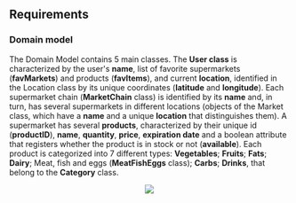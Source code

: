 
## Requirements

### Domain model

The Domain Model contains 5 main classes. The **User class** is characterized by the user's **name**, list of favorite supermarkets (**favMarkets**) and products (**favItems**), and current **location**, identified in the Location class by its unique coordinates (**latitude** and **longitude**). Each supermarket chain (**MarketChain** class) is identified by its **name** and, in turn, has several supermarkets in different locations (objects of the Market class, which have a **name** and a unique **location** that distinguishes them). A supermarket has several **products**, characterized by their unique id (**productID**), **name**, **quantity**, **price**, **expiration date** and a boolean attribute that registers whether the product is in stock or not (**available**). Each product is categorized into 7 different types: **Vegetables**; **Fruits**; **Fats**; **Dairy**; Meat, fish and eggs (**MeatFishEggs** class); **Carbs**; **Drinks**, that belong to the **Category** class.

 <p align="center" justify="center">
  <img src="https://github.com/FEUP-LEIC-ES-2022-23/2LEIC09T3/blob/main/images/DomainModel.png"/>
</p>

